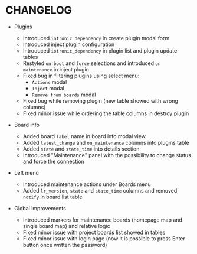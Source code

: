 # CHANGELOG
* Plugins
  * Introduced `iotronic_dependency` in create plugin modal form
  * Introduced inject plugin configuration
  * Introduced `iotronic_dependency` in plugin list and plugin update tables
  * Restyled `on boot` and `force` selections and introduced `on maintenance` in inject plugin
  * Fixed bug in filtering plugins using select menù:
    * `Actions` modal
    * `Inject` modal
    * `Remove from boards` modal
  * Fixed bug while removing plugin (new table showed with wrong columns)
  * Fixed minor issue while ordering the table columns in destroy plugin

  
* Board info
  * Added board `label` name in board info modal view
  * Added `latest_change` and `on_maintenance` columns into plugins table
  * Added `state` and `state_time` into details section
  * Introduced "Maintenance" panel with the possibility to change status and force the connection


* Left menù
  * Introduced maintenance actions under Boards menù
  * Added `lr_version`, `state` and `state_time` columns and removed `notify` in board list table

* Global improvements
  * Introduced markers for maintenance boards (homepage map and single board map) and relative logic
  * Fixed minor issue with project boards list showed in tables
  * Fixed minor issue with login page (now it is possible to press Enter button once written the password)